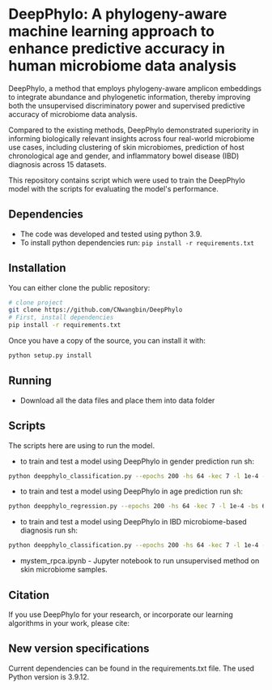 # DeepPhylo: A phylogeny-aware machine learning approach to enhance predictive accuracy in human microbiome data analysis

 DeepPhylo, a method that employs phylogeny-aware amplicon embeddings to integrate abundance and phylogenetic information, thereby improving both the unsupervised discriminatory power and supervised predictive accuracy of microbiome data analysis. 

Compared to the existing methods, DeepPhylo demonstrated superiority in informing biologically relevant insights across four real-world microbiome use cases, including clustering of skin microbiomes, prediction of host chronological age and gender, and inflammatory bowel disease (IBD) diagnosis across 15 datasets.

This repository contains script which were used to train the DeepPhylo model with the scripts for evaluating the model's performance.

## Dependencies
* The code was developed and tested using python 3.9.
* To install python dependencies run:
  `pip install -r requirements.txt`

## Installation
You can either clone the public repository:

```bash
# clone project
git clone https://github.com/CNwangbin/DeepPhylo
# First, install dependencies
pip install -r requirements.txt
```

Once you have a copy of the source, you can install it with:

```bash
python setup.py install
```

## Running
* Download all the data files and place them into data folder


## Scripts
The scripts here are using to run the model.

- to train and test a model using DeepPhylo in gender prediction run sh: 
```bash
python deepphylo_classification.py --epochs 200 -hs 64 -kec 7 -l 1e-4 -bs 64 -kep 4 -act relu 
```

- to train and test a model using DeepPhylo in age prediction run sh: 
```bash
python deepphylo_regression.py --epochs 200 -hs 64 -kec 7 -l 1e-4 -bs 64 -kep 4 -act relu
```

- to train and test a model using DeepPhylo in IBD microbiome-based diagnosis run sh: 
```bash
python deepphylo_classification.py --epochs 200 -hs 64 -kec 7 -l 1e-4 -bs 64 -kep 4 
```

* mystem_rpca.ipynb - Jupyter notebook to run unsupervised method on skin microbiome samples.

## Citation

If you use DeepPhylo for your research, or incorporate our learning algorithms in your work, please cite:



## New version specifications
Current dependencies can be found in the requirements.txt file.
The used Python version is 3.9.12.
